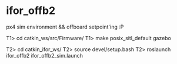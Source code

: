 # ifor_offb2

px4 sim environment && offboard setpoint'ing :P

T1> cd catkin_ws/src/Firmware/
T1> make posix_sitl_default gazebo

T2> cd catkin_ifor_ws/
T2> source devel/setup.bash
T2> roslaunch ifor_offb2 ifor_offb2_sim.launch
